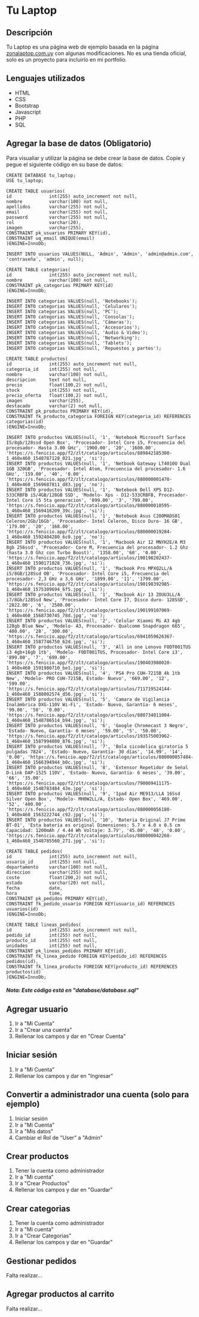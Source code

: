# Tu Laptop
## Descripción
Tu Laptop es una página web de ejemplo basada en la página [zonalaptop.com.uy](https://zonalaptop.com.uy/) con algunas modificaciones. No es una tienda oficial, solo es un proyecto para incluirlo en mi portfolio.


## Lenguajes utilizados
* HTML
* CSS
* Bootstrap
* Javascript
* PHP
* SQL


## Agregar la base de datos (Obligatorio)
Para visualiar y utilizar la página se debe crear la base de datos.
Copie y pegue el siguiente código en su base de datos:
```
CREATE DATABASE tu_laptop;
USE tu_laptop;

CREATE TABLE usuarios(
id              int(255) auto_increment not null,
nombre          varchar(100) not null,
apellidos       varchar(255) not null,
email           varchar(255) not null,
password        varchar(255) not null,
rol             varchar(20),
imagen          varchar(255),
CONSTRAINT pk_usuarios PRIMARY KEY(id),
CONSTRAINT uq_email UNIQUE(email)  
)ENGINE=InnoDb;

INSERT INTO usuarios VALUES(NULL, 'Admin', 'Admin', 'admin@admin.com', 'contraseña', 'admin', null);

CREATE TABLE categorias(
id              int(255) auto_increment not null,
nombre          varchar(100) not null,
CONSTRAINT pk_categorias PRIMARY KEY(id) 
)ENGINE=InnoDb;

INSERT INTO categorias VALUES(null, 'Notebooks');
INSERT INTO categorias VALUES(null, 'Celulares');
INSERT INTO categorias VALUES(null, 'PC');
INSERT INTO categorias VALUES(null, 'Consolas');
INSERT INTO categorias VALUES(null, 'Cámaras');
INSERT INTO categorias VALUES(null, 'Accesorios');
INSERT INTO categorias VALUES(null, 'Audio & Video');
INSERT INTO categorias VALUES(null, 'Networking');
INSERT INTO categorias VALUES(null, 'Tablets');
INSERT INTO categorias VALUES(null, 'Repuestos y partes');

CREATE TABLE productos(
id              int(255) auto_increment not null,
categoria_id    int(255) not null,
nombre          varchar(100) not null,
descripcion     text not null,
precio          float(100,2) not null,
stock           int(255) not null,
precio_oferta   float(100,2) not null,
imagen          varchar(255),
destacado       varchar(2) not null,
CONSTRAINT pk_productos PRIMARY KEY(id),
CONSTRAINT fk_producto_categoria FOREIGN KEY(categoria_id) REFERENCES categorias(id)
)ENGINE=InnoDb;

INSERT INTO productos VALUES(null, '1', 'Notebook Microsoft Surface I5/8gb/128ssd Open Box', 'Procesador- Intel Core i5, Frecuencia del procesador- Hasta 3.00 GHz', '1900.00', '20', '1600.00', 'https://s.fenicio.app/f2/zlt/catalogo/articulos/889842185300-1_460x460_1548787128_021.jpg', 'si');
INSERT INTO productos VALUES(null, '1', 'Netbook Gateway LT4010U Dual 1GB 320GB', 'Procesador- Intel Atom, Frecuencia del procesador- 1.6 GHz', '159.00', '40', '0.00', 'https://s.fenicio.app/f2/zlt/catalogo/articulos/880000001470-1_460x460_1569687811_d83.jpg', 'no');
INSERT INTO productos VALUES(null, '1', 'Notebook Dell XPS D12-533CRBFB i5/4GB/128GB SSD', 'Modelo- Xps - D12-533CRBFB, Procesador- Intel Core i5 5ta generacion', '899.00', '3', '799.00', 'https://s.fenicio.app/f2/zlt/catalogo/articulos/880000010595-1_460x460_1569418209_39c.jpg', 'si');
INSERT INTO productos VALUES(null, '1', 'Notebook Asus C200MADS01 Celeron/2Gb/16Gb', 'Procesador- Intel Celeron, Disco Duro- 16 GB', '179.00', '20', '168.00', 'https://s.fenicio.app/f2/zlt/catalogo/articulos/880000019284-1_460x460_1592404280_6c0.jpg', 'no');
INSERT INTO productos VALUES(null, '1', 'Macbook Air 12 MNYH2E/A M3 8gb 256ssd', 'Procesador- Core M, Frecuencia del procesador- 1.2 Ghz (hasta 3.0 Ghz con Turbo Boost)', '1358.00', '60', '0.00', 'https://s.fenicio.app/f2/zlt/catalogo/articulos/190198202437-1_460x460_1590171028_736.jpg', 'si');
INSERT INTO productos VALUES(null, '1', 'Macbook Pro MPXQ2LL/A i5/8GB/128Ssd OB', 'Procesador- Intel Core i5, Frecuencia del procesador- 2,3 GHz a 3,6 GHz', '1899.00', '11', '1799.00', 'https://s.fenicio.app/f2/zlt/catalogo/articulos/190198392985-1_460x460_1575309694_6f5.jpg', 'si');
INSERT INTO productos VALUES(null, '1', 'Macbook Air 13 ZOUU3LL/A i7/8Gb/128Ssd New', 'Procesador- Intel Core I7, Disco duro- 128SSD', '2822.00', '6', '2500.00', 'https://s.fenicio.app/f2/zlt/catalogo/articulos/190199107069-1_460x460_1568730745_78d.jpg', 'no');
INSERT INTO productos VALUES(null, '2', 'Celular Xiaomi Mi A3 4gb 128gb Blue New', 'Modelo- A3, Procesador- Qualcomm Snapdragon 665', '400.00', '28', '300.00', 'https://s.fenicio.app/f2/zlt/catalogo/articulos/6941059626367-1_460x460_1587746750_62d.jpg', 'si');
INSERT INTO productos VALUES(null, '3', 'All in one Lenovo F0DT001TUS i3 4gb+16gb 1tb', 'Modelo- F0DT001TUS, Procesador- Intel Core i3', '899.00', '7', '699.00', 'https://s.fenicio.app/f2/zlt/catalogo/articulos/190403980020-1_460x460_1591980710_be1.jpg', 'si');
INSERT INTO productos VALUES(null, '4', 'PS4 Pro CUH-7215B 4k 1tb New', 'Modelo- PRO CUH-7215B, Estado- Nuevo', '669.00', '12', '599.00', 'https://s.fenicio.app/f2/zlt/catalogo/articulos/711719524144-1_460x460_1588002574_d56.jpg', 'si');
INSERT INTO productos VALUES(null, '5', 'Camara de Vigilancia Inalámbrica DXG-110V Wi-Fi', 'Estado- Nuevo, Garantía- 6 meses', '99.00', '58', '0.00', 'https://s.fenicio.app/f2/zlt/catalogo/articulos/880734011004-1_460x460_1548786514_b94.jpg', 'si');
INSERT INTO productos VALUES(null, '6', 'Google Chromecast 3 Negro', 'Estado- Nuevo, Garantía- 6 meses', '59.00', '5', '50.00', 'https://s.fenicio.app/f2/zlt/catalogo/articulos/193575003962-1_460x460_1587994080_876.jpg', 'si');
INSERT INTO productos VALUES(null, '7', 'Bola sicodelica giratoria 5 pulgadas 7824', 'Estado- Nuevo, Garantía- 30 días', '14.99', '14', '0.00', 'https://s.fenicio.app/f2/zlt/catalogo/articulos/880000057484-1_460x460_1566394944_b0c.jpg', 'si');
INSERT INTO productos VALUES(null, '8', 'Extensor Repetidor de Seńal D-Link DAP-1525 110V', 'Estado- Nuevo, Garantía- 6 meses', '39.00', '66', '35.00', 'https://s.fenicio.app/f2/zlt/catalogo/articulos/790069411175-1_460x460_1548783484_43e.jpg', 'si');
INSERT INTO productos VALUES(null, '9', 'Ipad Air ME913/LLA 16Ssd Silver Open Box', 'Modelo- MH0W2LL/A, Estado- Open Box', '469.00', '52', '400.00', 'https://s.fenicio.app/f2/zlt/catalogo/articulos/880000056180-1_460x460_1563222744_c92.jpg', 'si');
INSERT INTO productos VALUES(null, '10', 'Bateria Original J7 Prime BT-01', 'Esta batería es original Dimensiones: 5.7 x 4.0 x 0.5 cm Capacidad: 1200mAh / 4.44 Wh Voltaje: 3.7V', '45.00', '48', '0.00', 'https://s.fenicio.app/f2/zlt/catalogo/articulos/880000042268-1_460x460_1548785560_271.jpg', 'si');

CREATE TABLE pedidos(
id              int(255) auto_increment not null,
usuario_id      int(255) not null,
departamento    varchar(100) not null,
direccion       varchar(255) not null,
coste           float(200,2) not null,
estado          varchar(20) not null,
fecha           date,
hora            time,
CONSTRAINT pk_pedidos PRIMARY KEY(id),
CONSTRAINT fk_pedido_usuario FOREIGN KEY(usuario_id) REFERENCES usuarios(id)
)ENGINE=InnoDb;

CREATE TABLE lineas_pedidos(
id              int(255) auto_increment not null,
pedido_id       int(255) not null,
producto_id     int(255) not null,
unidades        int(255) not null,
CONSTRAINT pk_lineas_pedidos PRIMARY KEY(id),
CONSTRAINT fk_linea_pedido FOREIGN KEY(pedido_id) REFERENCES pedidos(id),
CONSTRAINT fk_linea_producto FOREIGN KEY(producto_id) REFERENCES productos(id)
)ENGINE=InnoDb;
```
##### Nota: Este código está en "database/database.sql"


## Agregar usuario
1. Ir a "Mi Cuenta"
2. Ir a "Crear una cuenta"
3. Rellenar los campos y dar en "Crear Cuenta"


## Iniciar sesión
1. Ir a "Mi Cuenta"
2. Rellenar los campos y dar en "Ingresar"


## Convertir a administrador una cuenta (solo para ejemplo)
1. Iniciar sesión
2. Ir a "Mi Cuenta"
3. Ir a "Mis datos"
4. Cambiar el Rol de "User" a "Admin"


## Crear productos
1. Tener la cuenta como administrador
2. Ir a "Mi cuenta"
3. Ir a "Crear Productos"
4. Rellenar los campos y dar en "Guardar"


## Crear categorias
1. Tener la cuenta como administrador
2. Ir a "Mi cuenta"
3. Ir a "Crear Categorias"
4. Rellenar los campos y dar en "Guardar"


## Gestionar pedidos
Falta realizar...


## Agregar productos al carrito
Falta realizar...
